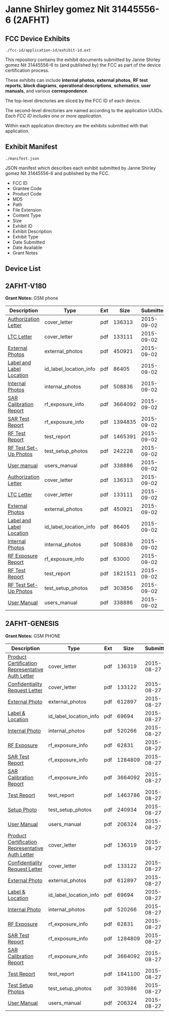 # Janne Shirley gomez Nit 31445556-6 (2AFHT)
## FCC Device Exhibits

```
./fcc-id/application-id/exhibit-id.ext
```

This repository contains the exhibit documents submitted by Janne Shirley gomez Nit 31445556-6 to (and published by) the FCC as part of the device certification process.

These exhibits can include **internal photos**, **external photos**, **RF test reports**, **block diagrams**, **operational descriptions**, **schematics**, **user manuals**, and various **correspondence**.

The top-level directories are sliced by the FCC ID of each device.

The second-level directories are named according to the application UUIDs. *Each FCC ID includes one or more application.*

Within each application directory are the exhibits submitted with that application. 

## Exhibit Manifest

```
./manifest.json
```

JSON manifest which describes each exhibit submitted by Janne Shirley gomez Nit 31445556-6 and published by the FCC.

- FCC ID
- Grantee Code
- Product Code
- MD5
- Path
- File Extension
- Content Type
- Size
- Exhibit ID
- Exhibit Description
- Exhibit Type
- Date Submitted
- Date Available
- Grant Notes

## Device List
## 2AFHT-V180
**Grant Notes:** GSM phone

| Description | Type | Ext | Size | Submitted | Available |
| ----------- | ---- | --- | ---- | --------- | --------- |
| [Authorization Letter](2AFHT-V180/05a407737d9dc61721fd2bd11fc0d6fc/2736974.pdf) | cover_letter | pdf | 136313 | 2015-09-02 | 2015-09-02 |
| [LTC Letter](2AFHT-V180/05a407737d9dc61721fd2bd11fc0d6fc/2736975.pdf) | cover_letter | pdf | 133111 | 2015-09-02 | 2015-09-02 |
| [External Photos](2AFHT-V180/05a407737d9dc61721fd2bd11fc0d6fc/2736976.pdf) | external_photos | pdf | 450921 | 2015-09-02 | 2015-09-02 |
| [Label and Label Location](2AFHT-V180/05a407737d9dc61721fd2bd11fc0d6fc/2736977.pdf) | id_label_location_info | pdf | 86405 | 2015-09-02 | 2015-09-02 |
| [Internal Photos](2AFHT-V180/05a407737d9dc61721fd2bd11fc0d6fc/2736978.pdf) | internal_photos | pdf | 508836 | 2015-09-02 | 2015-09-02 |
| [SAR Calibration Report](2AFHT-V180/05a407737d9dc61721fd2bd11fc0d6fc/2658814.pdf) | rf_exposure_info | pdf | 3664092 | 2015-09-02 | 2015-09-02 |
| [SAR Test Report](2AFHT-V180/05a407737d9dc61721fd2bd11fc0d6fc/2736983.pdf) | rf_exposure_info | pdf | 1394835 | 2015-09-02 | 2015-09-02 |
| [RF Test Report](2AFHT-V180/05a407737d9dc61721fd2bd11fc0d6fc/2736986.pdf) | test_report | pdf | 1465391 | 2015-09-02 | 2015-09-02 |
| [RF Test Set-Up Photos](2AFHT-V180/05a407737d9dc61721fd2bd11fc0d6fc/2736988.pdf) | test_setup_photos | pdf | 242228 | 2015-09-02 | 2015-09-02 |
| [User manual](2AFHT-V180/05a407737d9dc61721fd2bd11fc0d6fc/2736985.pdf) | users_manual | pdf | 338886 | 2015-09-02 | 2015-09-02 |
| [Authorization Letter](2AFHT-V180/9dbe83de7dfc448a7ccc57ef60728351/2736974.pdf) | cover_letter | pdf | 136313 | 2015-09-02 | 2015-09-02 |
| [LTC Letter](2AFHT-V180/9dbe83de7dfc448a7ccc57ef60728351/2736975.pdf) | cover_letter | pdf | 133111 | 2015-09-02 | 2015-09-02 |
| [External Photos](2AFHT-V180/9dbe83de7dfc448a7ccc57ef60728351/2736976.pdf) | external_photos | pdf | 450921 | 2015-09-02 | 2015-09-02 |
| [Label and Label Location](2AFHT-V180/9dbe83de7dfc448a7ccc57ef60728351/2736977.pdf) | id_label_location_info | pdf | 86405 | 2015-09-02 | 2015-09-02 |
| [Internal Photos](2AFHT-V180/9dbe83de7dfc448a7ccc57ef60728351/2736978.pdf) | internal_photos | pdf | 508836 | 2015-09-02 | 2015-09-02 |
| [RF Exposure Report](2AFHT-V180/9dbe83de7dfc448a7ccc57ef60728351/2737039.pdf) | rf_exposure_info | pdf | 63000 | 2015-09-02 | 2015-09-02 |
| [RF Test Report](2AFHT-V180/9dbe83de7dfc448a7ccc57ef60728351/2737041.pdf) | test_report | pdf | 1821511 | 2015-09-02 | 2015-09-02 |
| [RF Test Set-Up Photos](2AFHT-V180/9dbe83de7dfc448a7ccc57ef60728351/2737042.pdf) | test_setup_photos | pdf | 303856 | 2015-09-02 | 2015-09-02 |
| [User Manual](2AFHT-V180/9dbe83de7dfc448a7ccc57ef60728351/2736985.pdf) | users_manual | pdf | 338886 | 2015-09-02 | 2015-09-02 |
## 2AFHT-GENESIS
**Grant Notes:** GSM PHONE

| Description | Type | Ext | Size | Submitted | Available |
| ----------- | ---- | --- | ---- | --------- | --------- |
| [Product Certification Representative Auth Letter](2AFHT-GENESIS/d1e74173af00bfc550e5d412c825e01b/2727937.pdf) | cover_letter | pdf | 136319 | 2015-08-27 | 2015-08-27 |
| [Confidentiality Request Letter](2AFHT-GENESIS/d1e74173af00bfc550e5d412c825e01b/2727938.pdf) | cover_letter | pdf | 133122 | 2015-08-27 | 2015-08-27 |
| [External Photo](2AFHT-GENESIS/d1e74173af00bfc550e5d412c825e01b/2727951.pdf) | external_photos | pdf | 612897 | 2015-08-27 | 2015-08-27 |
| [Label & Location](2AFHT-GENESIS/d1e74173af00bfc550e5d412c825e01b/2727949.pdf) | id_label_location_info | pdf | 69694 | 2015-08-27 | 2015-08-27 |
| [Internal Photo](2AFHT-GENESIS/d1e74173af00bfc550e5d412c825e01b/2727950.pdf) | internal_photos | pdf | 520266 | 2015-08-27 | 2015-08-27 |
| [RF Exposure](2AFHT-GENESIS/d1e74173af00bfc550e5d412c825e01b/2727946.pdf) | rf_exposure_info | pdf | 62831 | 2015-08-27 | 2015-08-27 |
| [SAR Test Report](2AFHT-GENESIS/d1e74173af00bfc550e5d412c825e01b/2727947.pdf) | rf_exposure_info | pdf | 1284809 | 2015-08-27 | 2015-08-27 |
| [SAR Calibration Report](2AFHT-GENESIS/d1e74173af00bfc550e5d412c825e01b/2658814.pdf) | rf_exposure_info | pdf | 3664092 | 2015-08-27 | 2015-08-27 |
| [Test Report](2AFHT-GENESIS/d1e74173af00bfc550e5d412c825e01b/2727992.pdf) | test_report | pdf | 1463786 | 2015-08-27 | 2015-08-27 |
| [Setup Photo](2AFHT-GENESIS/d1e74173af00bfc550e5d412c825e01b/2727993.pdf) | test_setup_photos | pdf | 240934 | 2015-08-27 | 2015-08-27 |
| [User Manual](2AFHT-GENESIS/d1e74173af00bfc550e5d412c825e01b/2727952.pdf) | users_manual | pdf | 206324 | 2015-08-27 | 2015-08-27 |
| [Product Certification Representative Auth Letter](2AFHT-GENESIS/2f90bdd6964ae1bda541058ae5003549/2727937.pdf) | cover_letter | pdf | 136319 | 2015-08-27 | 2015-08-27 |
| [Confidentiality Request Letter](2AFHT-GENESIS/2f90bdd6964ae1bda541058ae5003549/2727938.pdf) | cover_letter | pdf | 133122 | 2015-08-27 | 2015-08-27 |
| [External Photo](2AFHT-GENESIS/2f90bdd6964ae1bda541058ae5003549/2727951.pdf) | external_photos | pdf | 612897 | 2015-08-27 | 2015-08-27 |
| [Label & Location](2AFHT-GENESIS/2f90bdd6964ae1bda541058ae5003549/2727949.pdf) | id_label_location_info | pdf | 69694 | 2015-08-27 | 2015-08-27 |
| [Internal Photo](2AFHT-GENESIS/2f90bdd6964ae1bda541058ae5003549/2727950.pdf) | internal_photos | pdf | 520266 | 2015-08-27 | 2015-08-27 |
| [RF Exposure](2AFHT-GENESIS/2f90bdd6964ae1bda541058ae5003549/2727946.pdf) | rf_exposure_info | pdf | 62831 | 2015-08-27 | 2015-08-27 |
| [SAR Test Report](2AFHT-GENESIS/2f90bdd6964ae1bda541058ae5003549/2727947.pdf) | rf_exposure_info | pdf | 1284809 | 2015-08-27 | 2015-08-27 |
| [SAR Calibration Report](2AFHT-GENESIS/2f90bdd6964ae1bda541058ae5003549/2658814.pdf) | rf_exposure_info | pdf | 3664092 | 2015-08-27 | 2015-08-27 |
| [Test Report](2AFHT-GENESIS/2f90bdd6964ae1bda541058ae5003549/2727945.pdf) | test_report | pdf | 1841100 | 2015-08-27 | 2015-08-27 |
| [Test Setup Photos](2AFHT-GENESIS/2f90bdd6964ae1bda541058ae5003549/2727944.pdf) | test_setup_photos | pdf | 303986 | 2015-08-27 | 2015-08-27 |
| [User Manual](2AFHT-GENESIS/2f90bdd6964ae1bda541058ae5003549/2727952.pdf) | users_manual | pdf | 206324 | 2015-08-27 | 2015-08-27 |
